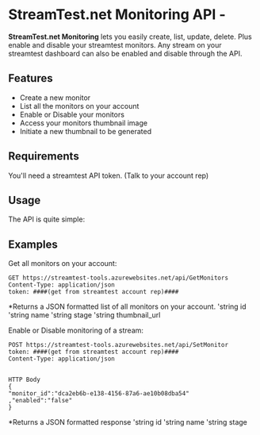 # StreamTest.net Monitoring API - 

**StreamTest.net Monitoring** lets you easily create, list, update, delete. Plus enable and disable your streamtest monitors. Any stream on your streamtest dashboard can also be enabled and disable through the API.


## Features

* Create a new monitor
* List all the monitors on your account
* Enable or Disable your monitors
* Access your monitors thumbnail image
* Initiate a new thumbnail to be generated

## Requirements
You'll need a streamtest API token. (Talk to your account rep)

## Usage

The API is quite simple:


## Examples

Get all monitors on your account:
```
GET https://streamtest-tools.azurewebsites.net/api/GetMonitors
Content-Type: application/json
token: ####(get from streamtest account rep)####
```
*Returns a JSON formatted list of all monitors on your account.
'string id 
'string name 
'string stage 
'string thumbnail_url 


Enable or Disable monitoring of a stream:
```
POST https://streamtest-tools.azurewebsites.net/api/SetMonitor
token: ####(get from streamtest account rep)####
Content-Type: application/json


HTTP Body
{
"monitor_id":"dca2eb6b-e138-4156-87a6-ae10b08dba54"
,"enabled":"false"
}
```
*Returns a JSON formatted response 
 'string id 
 'string name 
 'string stage 

